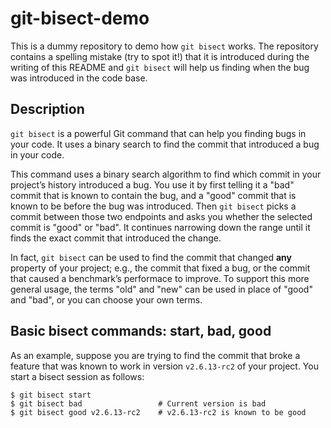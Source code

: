 # git-bisect-demo

This is a dummy repository to demo how `git bisect` works. The repository contains a spelling mistake (try to spot it!) that it is introduced during the writing of this README and `git bisect` will help us finding when the bug was introduced in the code base.

## Description 

`git bisect` is a powerful Git command that can help you finding bugs in your code. It uses a binary search to find the commit that introduced a bug in your code.

This command uses a binary search algorithm to find which commit in your project’s history introduced a bug. You use it by first telling it a "bad" commit that is known to contain the bug, and a "good" commit that is known to be before the bug was introduced. Then `git bisect` picks a commit between those two endpoints and asks you whether the selected commit is "good" or "bad". It continues narrowing down the range until it finds the exact commit that introduced the change.

In fact, `git bisect` can be used to find the commit that changed **any** property of your project; e.g., the commit that fixed a bug, or the commit that caused a benchmark’s performace to improve. To support this more general usage, the terms "old" and "new" can be used in place of "good" and "bad", or you can choose your own terms.

## Basic bisect commands: start, bad, good

As an example, suppose you are trying to find the commit that broke a feature that was known to work in version `v2.6.13-rc2` of your project. You start a bisect session as follows:

```
$ git bisect start
$ git bisect bad                 # Current version is bad
$ git bisect good v2.6.13-rc2    # v2.6.13-rc2 is known to be good
```
